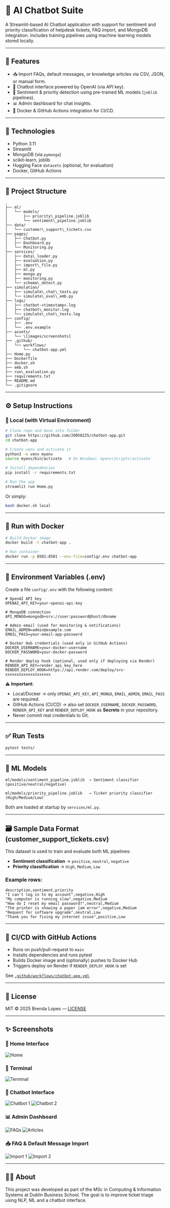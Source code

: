 
# 🤖 AI Chatbot Suite

A Streamlit-based AI Chatbot application with support for sentiment and priority classification of helpdesk tickets, FAQ import, and MongoDB integration. Includes training pipelines using machine learning models stored locally.

---

## 🚀 Features

- 📥 Import FAQs, default messages, or knowledge articles via CSV, JSON, or manual form.
- 🧠 Chatbot interface powered by OpenAI (via API key).
- 🧪 Sentiment & priority detection using pre-trained ML models (`joblib` pipelines).
- 📊 Admin dashboard for chat insights.
- 🐳 Docker & GitHub Actions integration for CI/CD.

---

## 🧰 Technologies

- Python 3.11
- Streamlit  
- MongoDB (via `pymongo`)  
- scikit-learn, joblib  
- Hugging Face `datasets` (optional, for evaluation)  
- Docker, GitHub Actions  

---

## 📂 Project Structure
```
.
├── ml/
│   └── models/
│       ├── priority\_pipeline.joblib
│       └── sentiment\_pipeline.joblib
├── data/
│   └── customer\_support\_tickets.csv
├── pages/
│   ├── Chatbot.py
│   ├── Dashboard.py
│   └── Monitoring.py
├── services/
│   ├── data\_loader.py
│   ├── evaluation.py
│   ├── import\_file.py
│   ├── ml.py
│   ├── mongo.py
│   ├── monitoring.py
│   └── schema\_detect.py
├── simulation/
│   ├── simulate\_chat\_tests.py
│   └── simulate\_eval\_emb.py
├── logs/
│   ├── chatbot-<timestamp>.log
│   ├── chatbot\_monitor.log
│   └── simulate\_chat\_tests.log
├── config/
│   ├── .env
│   └── .env.example
├── assets/
│   └── \[images/screenshots]
├── .github/
│   └── workflows/
│       └── chatbot-app.yml
├── Home.py
├── Dockerfile
├── docker.sh
├── emb.sh
├── run\_evaluation.py
├── requirements.txt
├── README.md
└── .gitignore
```
---

## ⚙️ Setup Instructions

### 🔧 Local (with Virtual Environment)

```bash
# Clone repo and move into folder
git clone https://github.com/20058225/chatbot-app.git
cd chatbot-app

# Create venv and activate it
python3 -m venv myenv
source myenv/bin/activate   # On Windows: myenv\Scripts\activate

# Install dependencies
pip install -r requirements.txt

# Run the app
streamlit run Home.py
````

Or simply:

```bash
bash docker.sh local
```

---

## 🐳 Run with Docker

```bash
# Build Docker image
docker build -t chatbot-app .

# Run container
docker run -p 8501:8501 --env-file=config/.env chatbot-app
```

---

## 🔐 Environment Variables (.env)

Create a file `config/.env` with the following content:

```
# OpenAI API key
OPENAI_API_KEY=your-openai-api-key

# MongoDB connection
API_MONGO=mongodb+srv://user:password@host/dbname

# Admin email (used for monitoring & notifications)
EMAIL_ADMIN=admin@example.com
EMAIL_PASS=your-email-app-password

# Docker Hub credentials (used only in GitHub Actions)
DOCKER_USERNAME=your-docker-username
DOCKER_PASSWORD=your-docker-password

# Render deploy hook (optional, used only if deploying via Render)
RENDER_API_KEY=render_api_key_here
RENDER_DEPLOY_HOOK=https://api.render.com/deploy/srv-xxxxxxxxxxxxxxxxxxxx
```

⚠️ **Important**:

* Local/Docker → only `OPENAI_API_KEY`, `API_MONGO`, `EMAIL_ADMIN`, `EMAIL_PASS` are required.
* GitHub Actions (CI/CD) → also set `DOCKER_USERNAME`, `DOCKER_PASSWORD`, `RENDER_API_KEY` and `RENDER_DEPLOY_HOOK` as **Secrets** in your repository.
* Never commit real credentials to Git.

---

## ✅ Run Tests

```bash
pytest tests/
```

---

## 🧠 ML Models

```
ml/models/sentiment_pipeline.joblib  → Sentiment classifier (positive/neutral/negative)

ml/models/priority_pipeline.joblib   → Ticket priority classifier (High/Medium/Low)
```

Both are loaded at startup by `services/ml.py`.

---

## 🗃️ Sample Data Format (customer\_support\_tickets.csv)

This dataset is used to train and evaluate both ML pipelines:

* **Sentiment classification** → `positive`, `neutral`, `negative`
* **Priority classification** → `High`, `Medium`, `Low`

### Example rows:

```csv
description,sentiment,priority
"I can't log in to my account",negative,High
"My computer is running slow",negative,Medium
"How do I reset my email password?",neutral,Medium
"The printer is showing a paper jam error",negative,Medium
"Request for software upgrade",neutral,Low
"Thank you for fixing my internet issue",positive,Low
```

---

## 🔄 CI/CD with GitHub Actions

* Runs on push/pull-request to `main`
* Installs dependencies and runs pytest
* Builds Docker image and (optionally) pushes to Docker Hub
* Triggers deploy on Render if `RENDER_DEPLOY_HOOK` is set

See [`.github/workflows/chatbot-app.yml`](.github/workflows/chatbot-app.yml).

---

## 📄 License

MIT © 2025 Brenda Lopes — [LICENSE](./LICENSE)

---

## ✨ Screenshots

### 🤖 Home Interface

![Home](assets/home.png)

### 🤖 Terminal

![Terminal](assets/terminal.png)

### 🤖 Chatbot Interface

![Chatbot 1](assets/chatbot_1.png)
![Chatbot 2](assets/chatbot_2.png)

### 📊 Admin Dashboard

![FAQs](assets/dashboard_faqs.png)
![Articles](assets/dashboard_articles.png)

### 📥 FAQ & Default Message Import

![Import 1](assets/import_1.png)
![Import 2](assets/import_2.png)

---

## 🙋‍♀️ About

This project was developed as part of the MSc in Computing & Information Systems at Dublin Business School.
The goal is to improve ticket triage using NLP, ML and a chatbot interface.

```
